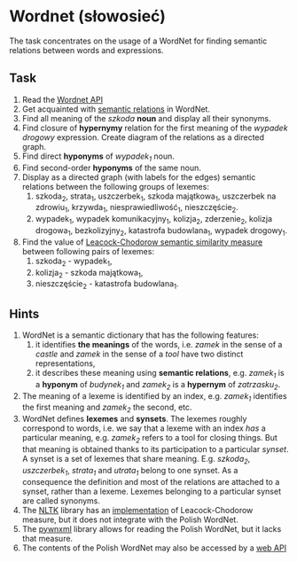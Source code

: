 # Wordnet (słowosieć)

The task concentrates on the usage of a WordNet for finding semantic relations between words and expressions.

## Task

1. Read the [Wordnet API](http://api.slowosiec.clarin-pl.eu/docs/index.html)
1. Get acquainted with [semantic relations](http://nlp.pwr.wroc.pl/narzedzia-i-zasoby/narzedzia/disaster/25-wiedza/81-relacje-w-slowosieci) in WordNet.
1. Find all meaning of the _szkoda_ **noun** and display all their synonyms.
1. Find closure of **hypernymy** relation for the first meaning of the _wypadek drogowy_ expression.
   Create diagram of the relations as a directed graph.
1. Find direct **hyponyms** of _wypadek<sub>1</sub>_ noun.
1. Find second-order **hyponyms** of the same noun.
1. Display as a directed graph (with labels for the edges) semantic relations between the following groups of lexemes:
   1. szkoda<sub>2</sub>, strata<sub>1</sub>, uszczerbek<sub>1</sub>, szkoda majątkowa<sub>1</sub>, 
      uszczerbek na zdrowiu<sub>1</sub>, krzywda<sub>1</sub>, niesprawiedliwość<sub>1</sub>, nieszczęście<sub>2</sub>.
   1. wypadek<sub>1</sub>, wypadek komunikacyjny<sub>1</sub>, kolizja<sub>2</sub>, zderzenie<sub>2</sub>,
      kolizja drogowa<sub>1</sub>, bezkolizyjny<sub>2</sub>, katastrofa budowlana<sub>1</sub>, wypadek
      drogowy<sub>1</sub>.
1. Find the value of [Leacock-Chodorow semantic similarity measure](ftp://www-vhost.cs.toronto.edu/public_html/public_html/pub/gh/Budanitsky+Hirst-2001.pdf)
   between following pairs of lexemes:
   1. szkoda<sub>2</sub> - wypadek<sub>1</sub>,
   1. kolizja<sub>2</sub> - szkoda majątkowa<sub>1</sub>,
   1. nieszczęście<sub>2</sub> - katastrofa budowlana<sub>1</sub>.


## Hints

1. WordNet is a semantic dictionary that has the following features:
   1. it identifies **the meanings** of the words, i.e. _zamek_ in the sense of a _castle_ and _zamek_ in the sense of a  _tool_ have two distinct representations,
   1. it describes these meaning using **semantic relations**, e.g. _zamek<sub>1</sub>_ is a **hyponym** of
      _budynek<sub>1</sub>_ and _zamek<sub>2</sub>_ is a **hypernym** of _zatrzasku<sub>2</sub>_.
1. The meaning of a lexeme is identified by an index, e.g. _zamek<sub>1</sub>_ identifies the first meaning and
   _zamek<sub>2</sub>_ the second, etc.
1. WordNet defines **lexemes** and **synsets**. The lexemes roughly correspond to words, i.e. we say that a lexeme with
   an index _has_ a particular meaning, e.g.  _zamek<sub>2</sub>_  refers to a tool for closing things.
   But that meaning is obtained thanks to its participation to a particular _synset_. A synset is a set of lexemes that
   share meaning. E.g. _szkoda<sub>2</sub>_, _uszczerbek<sub>1</sub>_, _strata<sub>1</sub>_ and _utrata<sub>1</sub>_
   belong to one synset. As a consequence the definition and most of the relations are attached to a synset, rather than
   a lexeme. Lexemes belonging to a particular synset are called synonyms.
1. The [NLTK](https://www.nltk.org/) library has an [implementation](http://www.nltk.org/howto/wordnet.html) of Leacock-Chodorow measure, 
   but it does not integrate with the Polish WordNet.
1. The [pywnxml](https://github.com/ppke-nlpg/pywnxml) library allows for reading the Polish WordNet, but it lacks that
   measure.
1. The contents of the Polish WordNet may also be accessed by a [web API](http://api.slowosiec.clarin-pl.eu/docs/index.html)
